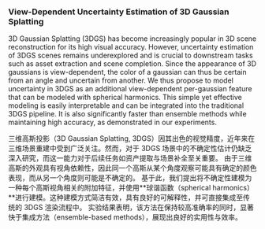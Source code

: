 ### View-Dependent Uncertainty Estimation of 3D Gaussian Splatting

3D Gaussian Splatting (3DGS) has become increasingly popular in 3D scene reconstruction for its high visual accuracy. However, uncertainty estimation of 3DGS scenes remains underexplored and is crucial to downstream tasks such as asset extraction and scene completion. Since the appearance of 3D gaussians is view-dependent, the color of a gaussian can thus be certain from an angle and uncertain from another. We thus propose to model uncertainty in 3DGS as an additional view-dependent per-gaussian feature that can be modeled with spherical harmonics. This simple yet effective modeling is easily interpretable and can be integrated into the traditional 3DGS pipeline. It is also significantly faster than ensemble methods while maintaining high accuracy, as demonstrated in our experiments.

三维高斯投影（3D Gaussian Splatting, 3DGS）因其出色的视觉精度，近年来在三维场景重建中受到广泛关注。然而，对于 3DGS 场景中的不确定性估计仍缺乏深入研究，而这一能力对于后续任务如资产提取与场景补全至关重要。
由于三维高斯的外观具有视角依赖性，因此同一个高斯从某个角度观察可能具有确定的颜色表现，而从另一个角度则可能是不确定的。
基于此，我们提出将不确定性建模为一种每个高斯视角相关的附加特征，并使用**球谐函数（spherical harmonics）**进行建模。这种建模方式简洁有效，具有良好的可解释性，并可直接集成至传统的 3DGS 渲染流程中。
实验结果表明，该方法在保持较高准确率的同时，显著快于集成方法（ensemble-based methods），展现出良好的实用性与效率。
